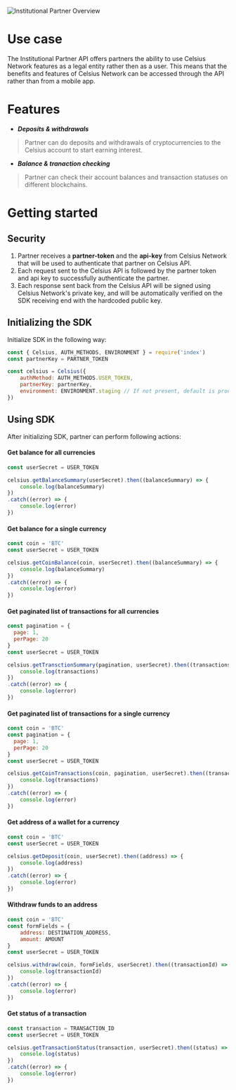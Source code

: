 ![Institutional Partner Overview](/assets/images/institutional-partner.svg)

# Use case

The Institutional Partner API offers partners the ability to use Celsius Network features as a legal entity rather then as a user. This means that the benefits and features of Celsius Network can be accessed through the API rather than from a mobile app. 

# Features

- ***Deposits & withdrawals***
> Partner can do deposits and withdrawals of cryptocurrencies to the Celsius account to start earning interest.
- ***Balance & tranaction checking***
> Partner can check their account balances and transaction statuses on different blockchains.

# Getting started

## Security

1. Partner receives a **partner-token** and the **api-key** from Celsius Network that will be used to authenticate that partner on Celsius API.
2. Each request sent to the Celsius API is followed by the partner token and api key to successfully authenticate the partner.
3. Each response sent back from the Celsius API will be signed using Celsius Network's private key, and will be automatically verified on the SDK receiving end with the hardcoded public key. 

## Initializing the SDK

Initialize SDK in the following way:

```javascript
const { Celsius, AUTH_METHODS, ENVIRONMENT } = require('index')
const partnerKey = PARTNER_TOKEN

const celsius = Celsius({
    authMethod: AUTH_METHODS.USER_TOKEN,
    partnerKey: partnerKey,
    environment: ENVIRONMENT.staging // If not present, default is production.
})

```
## Using SDK

After initializing SDK, partner can perform following actions:

#### Get balance for all currencies
```javascript
const userSecret = USER_TOKEN

celsius.getBalanceSummary(userSecret).then((balanceSummary) => {
    console.log(balanceSummary)
})
.catch((error) => {
    console.log(error)
})
```
#### Get balance for a single currency
```javascript
const coin = 'BTC'
const userSecret = USER_TOKEN

celsius.getCoinBalance(coin, userSecret).then((balanceSummary) => {
    console.log(balanceSummary)
})
.catch((error) => {
    console.log(error)
})
```
#### Get paginated list of transactions for all currencies 
```javascript
const pagination = {
  page: 1,
  perPage: 20
}
const userSecret = USER_TOKEN

celsius.getTransctionSummary(pagination, userSecret).then((transactions) => {
    console.log(transactions)
})
.catch((error) => {
    console.log(error)
})
```
#### Get paginated list of transactions for a single currency
```javascript
const coin = 'BTC'
const pagination = {
  page: 1,
  perPage: 20
}
const userSecret = USER_TOKEN

celsius.getCoinTransactions(coin, pagination, userSecret).then((transactions) => {
    console.log(transactions)
})
.catch((error) => {
    console.log(error)
})
```
#### Get address of a wallet for a currency
```javascript
const coin = 'BTC'
const userSecret = USER_TOKEN

celsius.getDeposit(coin, userSecret).then((address) => {
    console.log(address)
})
.catch((error) => {
    console.log(error)
})
```
#### Withdraw funds to an address
```javascript
const coin = 'BTC'
const formFields = {
    address: DESTINATION_ADDRESS,
    amount: AMOUNT
}
const userSecret = USER_TOKEN

celsius.withdraw(coin, formFields, userSecret).then((transactionId) => {
    console.log(transactionId)
})
.catch((error) => {
    console.log(error)
})
```
#### Get status of a transaction
```javascript
const transaction = TRANSACTION_ID
const userSecret = USER_TOKEN

celsius.getTransactionStatus(transaction, userSecret).then((status) => {
    console.log(status)
})
.catch((error) => {
    console.log(error)
})
```

